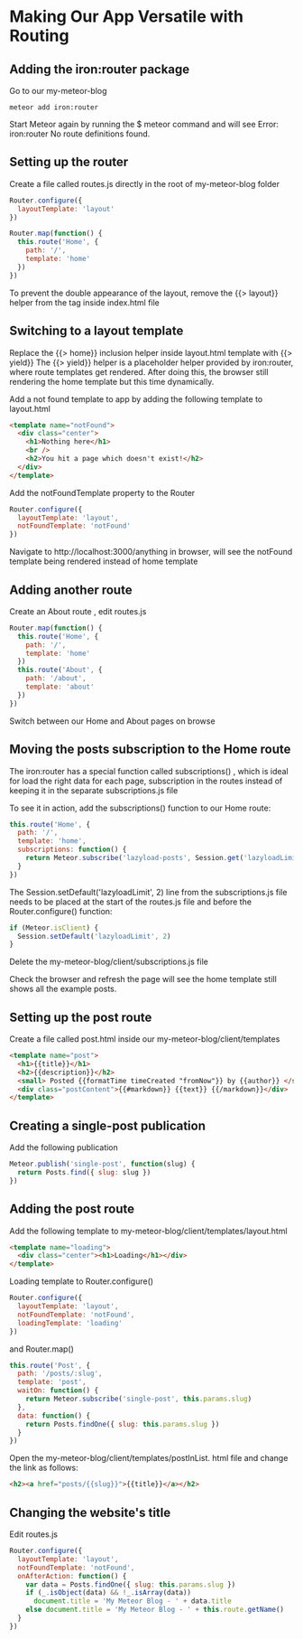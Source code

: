 # Making Our App Versatile with Routing

## Adding the iron:router package

Go to our my-meteor-blog

    meteor add iron:router

Start Meteor again by running the \$ meteor command and will see Error: iron:router
No route definitions found.

## Setting up the router

Create a file called routes.js directly in the root of my-meteor-blog folder

```js
Router.configure({
  layoutTemplate: 'layout'
})

Router.map(function() {
  this.route('Home', {
    path: '/',
    template: 'home'
  })
})
```

To prevent the double appearance of the layout, remove the {{> layout}} helper
from the <body> tag inside index.html file

## Switching to a layout template

Replace the {{> home}} inclusion helper inside layout.html template with {{> yield}}
The {{> yield}} helper is a placeholder helper provided by iron:router, where route templates get rendered.
After doing this, the browser still rendering the home template but this time dynamically.

Add a not found template to app by adding the following template to layout.html

```html
<template name="notFound">
  <div class="center">
    <h1>Nothing here</h1>
    <br />
    <h2>You hit a page which doesn't exist!</h2>
  </div>
</template>
```

Add the notFoundTemplate property to the Router

```js
Router.configure({
  layoutTemplate: 'layout',
  notFoundTemplate: 'notFound'
})
```

Navigate to http://localhost:3000/anything in browser,
will see the notFound template being rendered instead of home template

## Adding another route

Create an About route , edit routes.js

```js
Router.map(function() {
  this.route('Home', {
    path: '/',
    template: 'home'
  })
  this.route('About', {
    path: '/about',
    template: 'about'
  })
})
```

Switch between our Home and About pages on browse

## Moving the posts subscription to the Home route

The iron:router has a special function called subscriptions() ,
which is ideal for load the right data for each page, subscription
in the routes instead of keeping it in the separate subscriptions.js file

To see it in action, add the subscriptions() function to our Home route:

```js
this.route('Home', {
  path: '/',
  template: 'home',
  subscriptions: function() {
    return Meteor.subscribe('lazyload-posts', Session.get('lazyloadLimit'))
  }
})
```

The Session.setDefault('lazyloadLimit', 2) line from the subscriptions.js file
needs to be placed at the start of the routes.js file and before the Router.configure() function:

```js
if (Meteor.isClient) {
  Session.setDefault('lazyloadLimit', 2)
}
```

Delete the my-meteor-blog/client/subscriptions.js file

Check the browser and refresh the page will see the home template still shows all the example posts.

## Setting up the post route

Create a file called post.html inside our my-meteor-blog/client/templates

```html
<template name="post">
  <h1>{{title}}</h1>
  <h2>{{description}}</h2>
  <small> Posted {{formatTime timeCreated "fromNow"}} by {{author}} </small>
  <div class="postContent">{{#markdown}} {{text}} {{/markdown}}</div>
</template>
```

## Creating a single-post publication

Add the following publication

```js
Meteor.publish('single-post', function(slug) {
  return Posts.find({ slug: slug })
})
```

## Adding the post route

Add the following template to my-meteor-blog/client/templates/layout.html

```html
<template name="loading">
  <div class="center"><h1>Loading</h1></div>
</template>
```

Loading template to Router.configure()

```js
Router.configure({
  layoutTemplate: 'layout',
  notFoundTemplate: 'notFound',
  loadingTemplate: 'loading'
})
```

and Router.map()

```js
this.route('Post', {
  path: '/posts/:slug',
  template: 'post',
  waitOn: function() {
    return Meteor.subscribe('single-post', this.params.slug)
  },
  data: function() {
    return Posts.findOne({ slug: this.params.slug })
  }
})
```

Open the my-meteor-blog/client/templates/postInList. html file and change the link as follows:

```html
<h2><a href="posts/{{slug}}">{{title}}</a></h2>
```

## Changing the website's title

Edit routes.js

```js
Router.configure({
  layoutTemplate: 'layout',
  notFoundTemplate: 'notFound',
  onAfterAction: function() {
    var data = Posts.findOne({ slug: this.params.slug })
    if (_.isObject(data) && !_.isArray(data))
      document.title = 'My Meteor Blog - ' + data.title
    else document.title = 'My Meteor Blog - ' + this.route.getName()
  }
})
```
